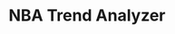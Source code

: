 ---
title: NBA Trend Analyzer
stack: Ruby on Rails
slug: nba-trend-analyzer
github: {
  frontend: "",
  backend: "https://github.com/aakashmsoni/nba_trend_analyzer"
}
---